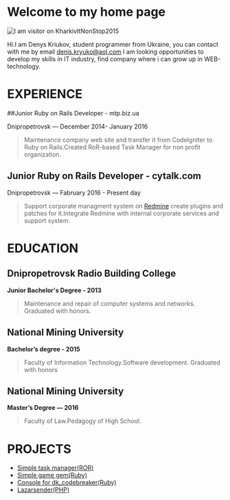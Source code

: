# Welcome to my home page
![I am visitor on KharkivItNonStop2015](https://cloud.githubusercontent.com/assets/9421428/14539691/0fd52702-028a-11e6-912e-48f5116cdad5.jpg)

Hi.I am Denys Kriukov, student programmer from Ukraine, you can contact with me by email [denis.kryuko@aol.com](mailto:denis.kryuko@aol.com)
I am looking opportunities to develop my skills in IT industry, find company where i can grow up in WEB-technology.

# EXPERIENCE

##Junior Ruby on Rails Developer - mtp.biz.ua

Dnipropetrovsk — December 2014- January 2016

> Maintenance company web site and transfer it from CodeIgniter to Ruby on Rails.Created RoR-based Task Manager for non profit organization.

## Junior Ruby on Rails Developer - cytalk.com

Dnipropetrovsk — Fabruary 2016 - Present day

> Support corporate managment system on [Redmine](http://www.redmine.org/) create plugins and patches for it.Integrate Redmine with internal corporate services and support system.

# EDUCATION

## Dnipropetrovsk Radio Building College 
**Junior Bachelor's Degree - 2013**
                                                                                                         
> Maintenance and repair of computer systems and networks.
> Graduated with honors.

## National Mining University
**Bachelor’s degree - 2015**
                                                                                                         
> Faculty of Information Technology.Software development.
> Graduated with honors

## National Mining University
**Master’s Degree — 2016**
                                                                                                         
> Faculty of Law.Pedagogy of High School.

# PROJECTS

+ [Simple task manager(ROR)](https://github.com/DenKey/task_manager_kryukov)
+ [Simple game gem(Ruby)](https://github.com/DenKey/dk_codebreaker)
+ [Console for dk_codebreaker(Ruby)](https://github.com/DenKey/codebreaker_console)
+ [Lazarsender(PHP)](https://github.com/DenKey/lazarsender)
